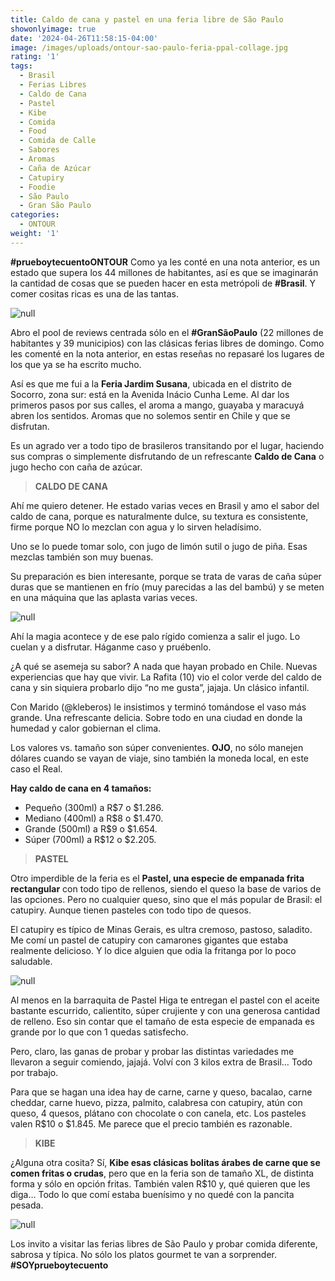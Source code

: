 ```yaml
---
title: Caldo de cana y pastel en una feria libre de São Paulo
showonlyimage: true
date: '2024-04-26T11:58:15-04:00'
image: /images/uploads/ontour-sao-paulo-feria-ppal-collage.jpg
rating: '1'
tags:
  - Brasil
  - Ferias Libres
  - Caldo de Cana
  - Pastel
  - Kibe
  - Comida
  - Food
  - Comida de Calle
  - Sabores
  - Aromas
  - Caña de Azúcar
  - Catupiry
  - Foodie
  - São Paulo
  - Gran São Paulo
categories:
  - ONTOUR
weight: '1'
---
```

**\#prueboytecuentoONTOUR** Como ya les conté en una nota anterior, es un estado que supera los 44 millones de habitantes, así es que se imaginarán la cantidad de cosas que se pueden hacer en esta metrópoli de **\#Brasil**. Y comer cositas ricas es una de las tantas.

<!--more-->

![null](/images/uploads/ontour-sao-paulo-feria-ppal-collage.jpg)

Abro el pool de reviews centrada sólo en el **\#GranSãoPaulo** (22 millones de habitantes y 39 municipios) con las clásicas ferias libres de domingo. Como les comenté en la nota anterior, en estas reseñas no repasaré los lugares de los que ya se ha escrito mucho. 

Así es que me fui a la **Feria Jardim Susana**, ubicada en el distrito de Socorro, zona sur: está en la Avenida Inácio Cunha Leme. Al dar los primeros pasos por sus calles, el aroma a mango, guayaba y maracuyá abren los sentidos. Aromas que no solemos sentir en Chile y que se disfrutan. 

Es un agrado ver a todo tipo de brasileros transitando por el lugar, haciendo sus compras o simplemente disfrutando de un refrescante **Caldo de Cana** o jugo hecho con caña de azúcar.

> **CALDO DE CANA**

Ahí me quiero detener. He estado varias veces en Brasil y amo el sabor del caldo de cana, porque es naturalmente dulce, su textura es consistente, firme porque NO lo mezclan con agua y lo sirven heladísimo.

Uno se lo puede tomar solo, con jugo de limón sutil o jugo de piña. Esas mezclas también son muy buenas. 

Su preparación es bien interesante, porque se trata de varas de caña súper duras que se mantienen en frío (muy parecidas a las del bambú) y se meten en una máquina que las aplasta varias veces. 

![null](/images/uploads/ontour-sao-paulo-can-a-collage.jpg)

Ahí la magia acontece y de ese palo rígido comienza a salir el jugo. Lo cuelan y a disfrutar. Háganme caso y pruébenlo. 

¿A qué se asemeja su sabor? A nada que hayan probado en Chile. Nuevas experiencias que hay que vivir. La Rafita (10) vio el color verde del caldo de cana y sin siquiera probarlo dijo “no me gusta”, jajaja. Un clásico infantil.

Con Marido (@kleberos) le insistimos y terminó tomándose el vaso más grande. Una refrescante delicia. Sobre todo en una ciudad en donde la humedad y calor gobiernan el clima.

Los valores vs. tamaño son súper convenientes. **OJO**, no sólo manejen dólares cuando se vayan de viaje, sino también la moneda local, en este caso el Real. 

**Hay caldo de cana en 4 tamaños:**

* Pequeño 	(300ml) a R$7 o $1.286.
* Mediano 	(400ml) a R$8 o $1.470.
* Grande 	        (500ml) a R$9 o $1.654.
* Súper 		(700ml) a R$12 o $2.205.

> **PASTEL**

Otro imperdible de la feria es el **Pastel, una especie de empanada frita rectangular** con todo tipo de rellenos, siendo el queso la base de varios de las opciones. Pero no cualquier queso, sino que el más popular de Brasil: el catupiry. Aunque tienen pasteles con todo tipo de quesos.

El catupiry es típico de Minas Gerais, es ultra cremoso, pastoso, saladito. Me comí un pastel de catupiry con camarones gigantes que estaba realmente delicioso. Y lo dice alguien que odia la fritanga por lo poco saludable.

![null](/images/uploads/ontour-sao-paulo-pastel-kibe-collage.jpg)

Al menos en la barraquita de Pastel Higa te entregan el pastel con el aceite bastante escurrido, calientito, súper crujiente y con una generosa cantidad de relleno. Eso sin contar que el tamaño de esta especie de empanada es grande por lo que con 1 quedas satisfecho.

Pero, claro, las ganas de probar y probar las distintas variedades me llevaron a seguir comiendo, jajajá. Volví con 3 kilos extra de Brasil… Todo por trabajo.

Para que se hagan una idea hay de carne, carne y queso, bacalao, carne cheddar, carne huevo, pizza, palmito, calabresa con catupiry, atún con queso, 4 quesos, plátano con chocolate o con canela, etc. Los pasteles valen R$10 o $1.845. Me parece que el precio también es razonable.

> **KIBE**

¿Alguna otra cosita? Sí, **Kibe esas clásicas bolitas árabes de carne que se comen fritas o crudas**, pero que en la feria son de tamaño XL, de distinta forma y sólo en opción fritas. También valen R$10 y, qué quieren que les diga… Todo lo que comí estaba buenísimo y no quedé con la pancita pesada.

![null](/images/uploads/ontour-sao-paulo-kibe.jpg)

Los invito a visitar las ferias libres de São Paulo y probar comida diferente, sabrosa y típica. No sólo los platos gourmet te van a sorprender. **\#SOYprueboytecuento**
